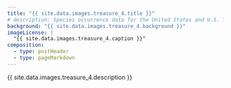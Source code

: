 ```yaml
---
title: "{{ site.data.images.treasure_4.title }}"
# description: Species occurrence data for the United States and U.S. Territories.
background: "{{ site.data.images.treasure_4.background }}"
imageLicense: |
  "{{ site.data.images.treasure_4.caption }}"
composition:
  - type: postHeader
  - type: pageMarkdown
---
```


{{ site.data.images.treasure_4.description }}
